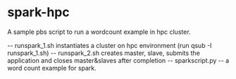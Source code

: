 # spark-hpc

A sample pbs script to run a wordcount example in hpc cluster.

-- runspark_1.sh
      instantiates a cluster on hpc environment (run qsub -I runspark_1.sh)
-- runspark_2.sh
       creates master, slave, submits the application and closes master&slaves after completion
-- sparkscript.py
      -- a word count example for spark.
